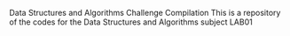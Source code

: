 Data Structures and Algorithms Challenge Compilation
This is a repository of the codes for the Data Structures and Algorithms subject
LAB01
